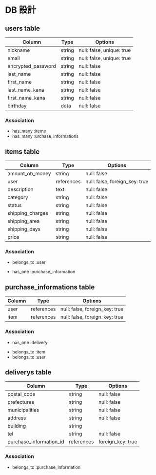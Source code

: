 # DB 設計

## users table

| Column             | Type                | Options                  |
|--------------------|---------------------|--------------------------|
| nickname           | string              | null: false, unique: true|
| email              | string              | null: false, unique: true|
| encrypted_password | string              | null: false              |
| last_name          | string              | null: false              |
| first_name         | string              | null: false              |
| last_name_kana     | string              | null: false              |
| first_name_kana    | string              | null: false              |
| birthday           | deta                | null: false              |

### Association

* has_many :items
* has_many :urchase_informations

## items table

| Column                              | Type       | Options                       |
|-------------------------------------|------------|-------------------------------|
| amount_ob_money                     | string     | null: false                   |
| user                                | references | null: false, foreign_key: true|
| description                         | text       | null: false                   |
| category                            | string     | null: false                   |
| status                              | string     | null: false                   |
| shipping_charges                    | string     | null: false                   |
| shipping_area                       | string     | null: false                   |
| shipping_days                       | string     | null: false                   |
| price                               | string     | null: false                   |

### Association

- belongs_to :user
* has_one :purchase_information

## purchase_informations table

| Column                              | Type       | Options                       |
|-------------------------------------|------------|-------------------------------|
| user                                | references | null: false, foreign_key: true|
| item                                | references | null: false, foreign_key: true|

### Association

* has_one :delivery
- belongs_to :item
- belongs_to :user

## deliverys table

| Column                              | Type       | Options           |
|-------------------------------------|------------|-------------------|
| postal_code                         | string     | null: false       |
| prefectures                         | string     | null: false       |
| municipalities                      | string     | null: false       |
| address                             | string     | null: false       |
| building                            | string     |                   |
| tel                                 | string     | null: false       |
| purchase_information_id             | references | foreign_key: true |

### Association

- belongs_to :purchase_information
